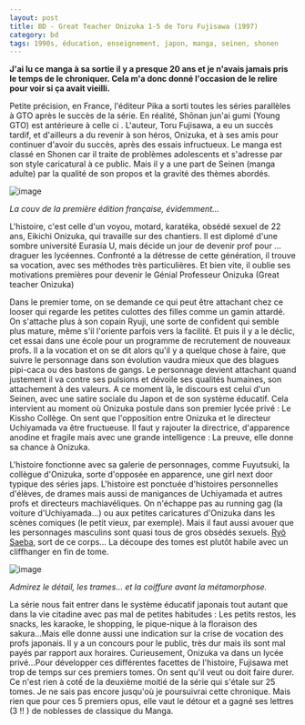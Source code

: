 ```yaml
---
layout: post
title: BD - Great Teacher Onizuka 1-5 de Toru Fujisawa (1997)
category: bd
tags: 1990s, éducation, enseignement, japon, manga, seinen, shonen
---
```

**J'ai lu ce manga à sa sortie il y a presque 20 ans et je n'avais jamais pris le temps de le chroniquer. Cela m'a donc donné l'occasion de le relire pour voir si ça avait vieilli.**

Petite précision, en France, l'éditeur Pika a sorti toutes les séries parallèles à GTO après le succès de la série. En réalité, Shōnan jun'ai gumi (Young GTO) est antérieure à celle ci . L'auteur, Toru Fujisawa, a eu un succès tardif, et d'ailleurs a du revenir à son héros, Onizuka, et à ses amis pour continuer d'avoir du succès, après des essais infructueux. Le manga est classé en Shonen car il traite de problèmes adolescents et s'adresse par son style caricatural à ce public. Mais il y a une part de Seinen (manga adulte) par la qualité de son propos et la gravité des thèmes abordés.

![image](https://filedn.eu/llqi9IBxlYouGRXYG2xlROb/img/2020/gto1.jpg)

*La couv de la première édition française, évidemment...*

L'histoire, c'est celle d'un voyou, motard, karatéka, obsédé sexuel de 22 ans, Eikichi Onizuka, qui travaille sur des chantiers. Il est diplomé d'une sombre université Eurasia U, mais décide un jour de devenir prof pour ... draguer les lycéennes. Confronté a la détresse de cette génération, il trouve sa vocation, avec ses méthodes très particulières. Et bien vite, il oublie ses motivations premières pour devenir le Génial Professeur Onizuka (Great teacher Onizuka)

Dans le premier tome, on se demande ce qui peut être attachant chez ce looser qui regarde les petites culottes des filles comme un gamin attardé. On s'attache plus à son copain Ryuji, une sorte de confident qui semble plus mature, même s'il l'oriente parfois vers la facilité. Et puis il y a le déclic, cet essai dans une école pour un programme de recrutement de nouveaux profs. Il a la vocation et on se dit alors qu'il y a quelque chose à faire, que suivre le personnage dans son évolution vaudra mieux que des blagues pipi-caca ou des bastons de gangs. Le personnage devient attachant quand justement il va contre ses pulsions et dévoile ses qualités humaines, son attachement à des valeurs. A ce moment là, le discours est celui d'un Seinen, avec une satire sociale du Japon et de son système éducatif. Cela intervient au moment où Onizuka postule dans son premier lycée privé : Le Kissho Collège. On sent que l'opposition entre Onizuka et le directeur Uchiyamada va être fructueuse. Il faut y rajouter la directrice, d'apparence anodine et fragile mais avec une grande intelligence : La preuve, elle donne sa chance à Onizuka.

L'histoire fonctionne avec sa galerie de personnages, comme Fuyutsuki, la collègue d'Onizuka, sorte d'opposée en apparence, une girl next door typique des séries japs. L'histoire est ponctuée d'histoires personnelles d'élèves, de drames mais aussi de manigances de Uchiyamada et autres profs et directeurs machiavéliques. On n'échappe pas au running gag (la voiture d'Uchiyamada...) ou aux petites caricatures d'Onizuka dans les scènes comiques (le petit vieux, par exemple). Mais il faut aussi avouer que les personnages masculins sont quasi tous de gros obsédés sexuels.  <a href="https://fr.wikipedia.org/wiki/Ry%C3%B4_Saeba">Ryô Saeba</a>, sort de ce corps... La découpe des tomes est plutôt habile avec un cliffhanger en fin de tome.

![image](https://filedn.eu/llqi9IBxlYouGRXYG2xlROb/img/2020/gto2.jpg)

*Admirez le détail, les trames... et la coiffure avant la métamorphose.*

La série nous fait entrer dans le système éducatif japonais tout autant que dans la vie citadine avec pas mal de petites habitudes : Les petits restos, les snacks, les karaoke, le shopping, le pique-nique à la floraison des sakura...Mais elle donne aussi une indication sur la crise de vocation des profs japonais. Il y a un concours pour le public, très dur mais ils sont mal payés par rapport aux horaires. Curieusement, Onizuka va dans un lycée privé...Pour développer ces différentes facettes de l'histoire, Fujisawa met trop de temps sur ces premiers tomes. On sent qu'il veut ou doit faire durer. Ce n'est rien à cotế de la deuxième moitié de la série qui s'étale sur 25 tomes. Je ne sais pas encore jusqu'où je poursuivrai cette chronique. Mais rien que pour ces 5 premiers opus, elle vaut le détour et a gagné ses lettres (3 !! ) de noblesses de classique du Manga.

